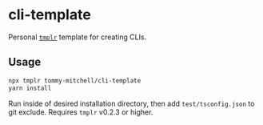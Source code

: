 # cli-template

Personal [`tmplr`](https://github.com/loreanvictor/tmplr) template for creating CLIs.

## Usage

```sh
npx tmplr tommy-mitchell/cli-template
yarn install
```

Run inside of desired installation directory, then add `test/tsconfig.json` to git exclude. Requires `tmplr` v0.2.3 or higher.

